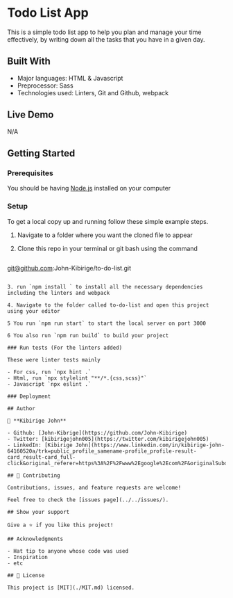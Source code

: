 # Todo List App

This is a simple todo list app to help you plan and manage your time effectively, by writing down all the tasks that you have in a given day.

## Built With

- Major languages: HTML & Javascript
- Preprocessor: Sass
- Technologies used: Linters, Git and Github, webpack

## Live Demo

N/A

## Getting Started

### Prerequisites

You should be having [Node.js](https://nodejs.org/en/) installed on your computer

### Setup

To get a local copy up and running follow these simple example steps.

1. Navigate to a folder where you want the cloned file to appear

2. Clone this repo in your terminal or git bash using the command

   ```
  git@github.com:John-Kibirige/to-do-list.git
   ```

3. run `npm install ` to install all the necessary dependencies including the linters and webpack

4. Navigate to the folder called to-do-list and open this project using your editor

5 You run `npm run start` to start the local server on port 3000

6 You also run `npm run build` to build your project

### Run tests (For the linters added)

These were linter tests mainly

- For css, run `npx hint .`
- Html, run `npx stylelint "**/*.{css,scss}"`
- Javascript `npx eslint .`

### Deployment

## Author

👤 **Kibirige John**

- Github: [John-Kibrige](https://github.com/John-Kibirige)
- Twitter: [kibirigejohn005](https://twitter.com/kibirigejohn005)
- LinkedIn: [Kibirige John](https://www.linkedin.com/in/kibirige-john-64160520a/trk=public_profile_samename-profile_profile-result-card_result-card_full-click&original_referer=https%3A%2F%2Fwww%2Egoogle%2Ecom%2F&originalSubdomain=ug)

## 🤝 Contributing

Contributions, issues, and feature requests are welcome!

Feel free to check the [issues page](../../issues/).

## Show your support

Give a ⭐️ if you like this project!

## Acknowledgments

- Hat tip to anyone whose code was used
- Inspiration
- etc

## 📝 License

This project is [MIT](./MIT.md) licensed.
